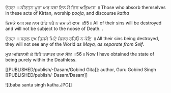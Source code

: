 ਦੋਹਰਾ ॥ ਕੀਰਤਨ ਪੂਜਾ ਅਰ ਕਥਾ ਇਨ ਮੈਂ ਜਿਸ ਅਭਿਆਸ ॥ 
Those who absorb themselves in these acts of Kirtan, worship *pooja*, and discourse *katha*  

ਤਿਸਕੇ ਅਘ ਸਭ ਨਾਸ ਹੋਹਿ ਪਰੈ ਨ ਜਮ ਕੀ ਫਾਸ ॥55॥ 
All of their sins will be destroyed and will not be subject to the noose of Death. .  

ਦੋਰਹਾ ॥ ਸਗਲ ਦੁਖ ਤਿਸਕੇ ਮਿਟੇ ਸੰਸਾਰ ਰਹਿਓ ਨ ਕੋਇ ॥ 
All their sins being destroyed, they will not see any of the World *as Maya, as separate from Self*.

ਮੁਝ ਅਬਿਨਾਸੀ ਕੇ ਬਿਖੈ ਪਰਾਪਤ ਹਆ ਸੋਇ ॥56॥ 
Now I have obtained the state of being purely within the Deathless.  

[[PUBLISHED/publish/-Dasam/Gobind Gita]]: author, Guru Gobind Singh
[[PUBLISHED/publish/-Dasam/Dasam]]

![[baba santa singh katha.JPG]]